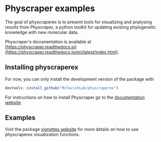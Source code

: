 
# Physcraper examples

<!-- badges: start -->
<!-- badges: end -->

The goal of physcraperex is to present tools for visualizing and analysing results from Physcraper, a python toolkit for updating existing phylogenetic knowledge with new molecular data.

Physcraper's documentation is available at [https://physcraper.readthedocs.io](https://physcraper.readthedocs.io/en/latest/index.html).

## Installing physcraperex

For now, you can only install the development version of the package with 

``` r
devtools::install_github("McTavishLab/physcraperex")
```

For instructions on how to install Physcraper go to the [documentation website](https://physcraper.readthedocs.io/en/latest/install.html).

<!--You can install the released version of physcraperex from [CRAN](https://CRAN.R-project.org) with:

``` r
install.packages("physcraperex")
```
-->

## Examples


Visit the package [vignettes website](https://mctavishlab.github.io/physcraperex/) for more details on how to use physcraperex visualization functions.

<!--
This is a basic example which shows you how to solve a common problem:

``` r
library(physcraperex)
## basic example code
```
-->
